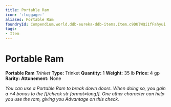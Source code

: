 ```yaml
---
title: Portable Ram
icon: ':luggage:'
aliases: Portable Ram
foundryId: Compendium.world.ddb-eureka-ddb-items.Item.c9DUlWQi1fFahyui
tags:
- Item
---
```


# Portable Ram

**Portable Ram**
_Trinket_
**Type:** Trinket
**Quantity:** 1
**Weight:** 35 lb
**Price:** 4 gp
**Rarity:** 
**Attunement:** None

*You can use a Portable Ram to break down doors. When doing so, you gain a +4 bonus to the [[/check str format=long]]. One other character can help you use the ram, giving you Advantage on this check.*